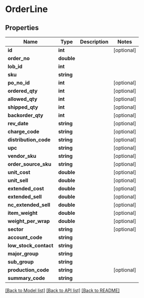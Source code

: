 # OrderLine

## Properties
Name | Type | Description | Notes
------------ | ------------- | ------------- | -------------
**id** | **int** |  | [optional] 
**order_no** | **double** |  | 
**lob_id** | **int** |  | 
**sku** | **string** |  | 
**po_no_id** | **int** |  | [optional] 
**ordered_qty** | **int** |  | [optional] 
**allowed_qty** | **int** |  | [optional] 
**shipped_qty** | **int** |  | [optional] 
**backorder_qty** | **int** |  | [optional] 
**rev_date** | **string** |  | [optional] 
**charge_code** | **string** |  | [optional] 
**distribution_code** | **string** |  | [optional] 
**upc** | **string** |  | [optional] 
**vendor_sku** | **string** |  | [optional] 
**order_source_sku** | **string** |  | [optional] 
**unit_cost** | **double** |  | [optional] 
**unit_sell** | **double** |  | [optional] 
**extended_cost** | **double** |  | [optional] 
**extended_sell** | **double** |  | [optional] 
**nc_extended_sell** | **double** |  | [optional] 
**item_weight** | **double** |  | [optional] 
**weight_per_wrap** | **double** |  | [optional] 
**sector** | **string** |  | [optional] 
**account_code** | **string** |  | 
**low_stock_contact** | **string** |  | 
**major_group** | **string** |  | 
**sub_group** | **string** |  | 
**production_code** | **string** |  | [optional] 
**summary_code** | **string** |  | 

[[Back to Model list]](../README.md#documentation-for-models) [[Back to API list]](../README.md#documentation-for-api-endpoints) [[Back to README]](../README.md)


